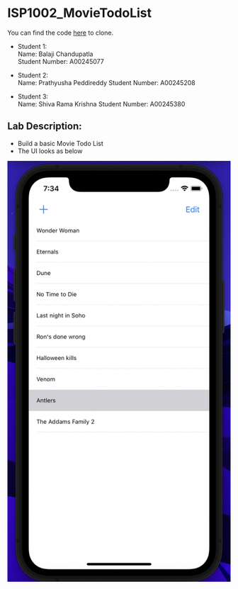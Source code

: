 # ISP1002_MovieTodoList

You can find the code [here](https://github.com/balajic19/ISP1002_MovieTodoList.git) to clone.

- Student 1:  
  Name: Balaji Chandupatla  
  Student Number: A00245077  

- Student 2:  
  Name: Prathyusha Peddireddy
  Student Number: A00245208

- Student 3:  
  Name: Shiva Rama Krishna
  Student Number: A00245380  

## Lab Description:  
- Build a basic Movie Todo List
- The UI looks as below

<!-- ![scorekeeperSample](https://user-images.githubusercontent.com/64312736/138486780-ace9768f-9369-4649-be7f-b29c803d19d5.png) -->
![MovieTodoList](MovieTodoList.png)